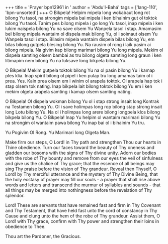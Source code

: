 +++
title = 'Prayer bpn12961 in '
author = 'Abdu'l-Bahá'
tags = ['lang-110', 'bpn-unsorted']
+++
O Bikpela!  Helpim mipela long wokabaut long rot bilong Yu tasol, na strongim mipela bai mipela i ken bihainim gut ol toktok bilong Yu tasol.  Tanim pes bilong mipela i go long Yu tasol,  inap mipela i ken lukim naispela bilong Yu na save olsem Yu Wanpela tasol i stap.  Amamasim bel bilong mipela wantaim ol dispela mak bilong Yu, ol i soimaut olsem Yu Wanpela tasol i stap.  Bilasim mipela wantaim dispela bilas bilong Yu, em bilas bilong gutpela blesing bilong Yu.  Na rausim ol rong i laik pasim ai bilong mipela.  Na givim kap bilong marimari bilong Yu long mipela.  Mekim ol dispela samting olsem bambai as tru bilong olgeta samting long graun i ken litimapim nem bilong Yu na luksave long bikpela bilong Yu. 
 
O Bikpela!  Mekim gutpela toktok bilong Yu na ol pasin bilong Yu i kamap ples klia.  Inap spirit bilong ol pipel i ken pulap tru long amamas taim ol i prea.  Yes.  Kain prea olsem em i winim ol arapela toktok.  Ol arapela hap tok i stap olsem tok nating.  Inap bikpela lait bilong toktok bilong Yu em i ken mekim olgeta arapela samting i kamap olsem samting nating. 
 
O Bikpela!  Ol dispela wokman bilong Yu ol i stap strong insait long Kontrak na Testamen bilong Yu.  Ol i save holimpas long rop bilong stap strong insait long Lotu bilong Yu.  Na ol i holimpas long arere bilong longpela klos bilong bikpela bilong Yu.  O Bikpela!  Inap Yu helpim ol wantaim marimari bilong Yu na strongim ol wantaim pawa bilong Yu inap bai ol i bihainim Yu tru. 
 
Yu  Pogivim Ol Rong.  Yu  Marimari long Olgeta Man. 
 
  
 
Make firm our steps, O Lord! in Thy path and strengthen Thou our hearts in Thine obedience.  Turn our faces toward the beauty of Thy oneness and gladden our bosoms with the signs of Thy divine unity.  Adorn our bodies with the robe of Thy bounty and remove from our eyes the veil of sinfulness and give us the chalice of Thy grace; that the essence of all beings may sing Thy praise before the vision of Thy grandeur.  Reveal then Thyself, O Lord! by Thy merciful utterance and the mystery of Thy Divine Being, that the holy ecstasy of prayer may fill our souls - a prayer that shall rise above words and letters and transcend the murmur of syllables and sounds - that all things may be merged into nothingness before the revelation of Thy splendor. 
 
Lord! These are servants that have remained fast and firm in Thy Covenant and Thy Testament, that have held fast unto the cord of constancy in Thy Cause and clung unto the hem of the robe of Thy grandeur.  Assist them, O Lord! with Thy grace, confirm with Thy power and strengthen their loins in obedience to Thee. 
 
Thou art the Pardoner, the Gracious.
